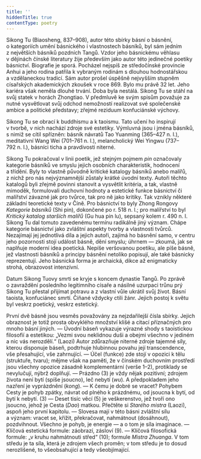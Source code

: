 ```yaml
---
title: ''
hiddenTitle: true
contentType: poetry
---
```


<section>

Sikong Tu (Biaosheng, 837–908), autor této sbírky básní o básnění, o kategoriích umění básnického i vlastnostech básníků, byl sám jedním z největších básníků pozdních Tangů. Vzdor jeho básnickému věhlasu v dějinách čínské literatury žije především jako autor této jedinečné poetiky básnictví. Biografie je sporá. Pocházel nejspíš ze středočínské provincie Anhui a jeho rodina patřila k vybraným rodinám s dlouhou hodnostářskou a vzdělaneckou tradicí. Sám autor prošel úspěšně nejvyšším stupněm císařských akademických zkoušek v roce 869. Bylo mu právě 32 let. Jeho kariéra však neměla dlouhé trvání. Doba byla nestálá. Sikong Tu se stáhl na svůj statek v horách Zhongtiao. V předmluvě ke svým spisům považuje za nutné vysvětlovat svůj odchod nemožností realizovat své společenské ambice a politické představy; zřejmé reziduum konfuciánské výchovy.

Sikong Tu se obrací k buddhismu a k taoismu. Tato učení ho inspirují v tvorbě, v nich nachází zdroje své estetiky. Výmluvná jsou i jména básníků, s nimiž se cítil spřízněn: básník návratů Tao Yuanming (365–427 n. l.), meditativní Wang Wei (701–761 n. l.), melancholický Wei Yingwu (737–792 n. l.), básníci ticha a pravdivosti niterné.

Sikong Tu pokračoval v linii poetik, jež stejným pojmem _pin_ označovaly kategorie básníků ve smyslu jejich osobních charakteristik, hodnocení a třídění. Byly to vlastně původně kritické katalogy básníků anebo malířů, z nichž pro nás nejvýznamnější zůstaly krátké úvodní texty. Autoři těchto katalogů byli zřejmě povinni stanovit a vysvětlit kritéria, a tak, vlastně mimoděk, formulovali duchovní hodnoty a estetické funkce básnictví či malířství závazné jak pro tvůrce, tak pro ně jako kritiky. Tak vznikly některé základní teoretické texty v Číně. Pro básnictví to byly Zhong Rongovy _Kategorie_ _básníků_ (Shi pin), dokončené po r. 518 n. l.; pro malířství to byl _Kritický_ _katalog_ _starších_ _malířů_ (Gu hua pin lu), sepsaný kolem r. 490 n. l. Sikong Tu dal tomuto zavedenému termínu radikálně jiný význam. Chápe kategorie básnictví jako zvláštní aspekty tvorby a vlastnosti tvůrců. Nezajímají jej jednotlivá díla a jejich autoři, zajímá ho básnění samo, v centru jeho pozornosti stojí událost básně, dění smyslu; úhrnem — zkoumá, jak se naplňuje moderní idea poetická. Nepíše veršovanou poetiku, ale píše básně, jež vlastnosti básníků a principy básnění netoliko popisují, ale také básnicky reprezentují. Jeho básnická forma je archaická, dikce až enigmaticky strohá, obrazovost intenzívní.

Datum Sikong Tuovy smrti se kryje s koncem dynastie Tangů. Po zprávě o zavraždění posledního legitimního císaře a násilné uzurpaci trůnu prý Sikong Tu přestal přijímat potravu a z vlastní vůle ukrátil svůj život. Básní taoista, konfuciánec smrtí. Číňané vždycky ctili žánr. Jejich postoj k světu byl veskrz poetický, veskrz estetický.

První dvě básně jsou vesměs považovány za nej­zdařilejší čísla sbírky. Jejich obraznost je totiž prosta obvyklého množství klišé a citací příznačných pro mnoho básní jiných. — Úvodní báseň vykazuje výrazné shody s taoistickou filosofií a estetikou: „Vezmi svou neklidnou duši a obejmi všechno v jediném a nic vás nerozdělí.“ (Laozi) Autor zdůrazňuje niterné zdroje tajemné síly, kterou disponuje báseň, podtrhuje hlubinnou povahu její transcendence, vše přesahující, vše zahrnující. — Účel (funkce) zde stojí v opozici k tělu (struktuře, tvaru); mějme však na paměti, že v čínském duchovním prostředí jsou všechny opozice zásadně komplementární (verše 1–2), protiklady se nevylučují, nýbrž doplňují. — Prázdno (3) je vždy nějak pozitivní; zdrojem života není bytí (spíše jsoucno), leč nebytí (_wu_). A předpokladem jeho nazření je vyprázdnění (_kong_). — K čemu je dobré se vracet? Pohybem Cesty je pohyb zpátky, návrat od plného k prázdnému, od jsoucna k bytí, od bytí k nebytí. (3) — Deset tisíc věcí (5) je veškerenstvo, jež tvoří ono jsoucno, jehož je Cesta (_Dao_) matkou. Přečtěte si _Starého_ _mistra_ (Laozi), aspoň jeho první kapitolu. — Slovesa mají v této básni zvláštní sílu a význam: vracet se, křížit, překračovat, nahmátnout (dosáhnout), pozdvihnout. Všechno je pohyb, je energie — a o tom je síla imaginace. — Klíčová estetická formule: záobrazí, zásloví (9). — Klíčová filosofická formule: „v kruhu nahmátnouti střed“ (10); formule _Mistra_ _Zhuanga_. V tom středu je ta síla, která je zdrojem všech proměn; v tom středu je to dosud nerozlišené, to všeobsahující a tedy všeobjímající.

</section>
